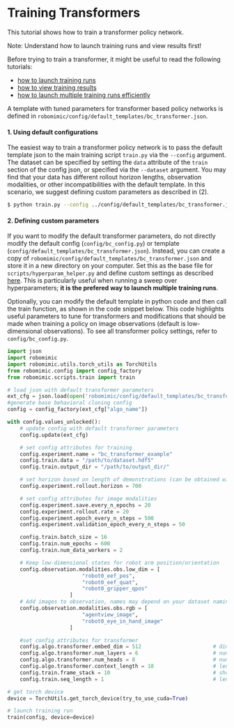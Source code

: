 # Training Transformers

This tutorial shows how to train a transformer policy network.

<div class="admonition note">
<p class="admonition-title">Note: Understand how to launch training runs and view results first!</p>

Before trying to train a transformer, it might be useful to read the following tutorials:
- [how to launch training runs](./configs.html)
- [how to view training results](./viewing_results.html)
- [how to launch multiple training runs efficiently](./hyperparam_scan.html) 

</div>

A template with tuned parameters for transformer based policy networks is defined in `robomimic/config/default_templates/bc_transformer.json`.

#### 1. Using default configurations

The easiest way to train a transformer policy network is to pass the default template json to the main training script `train.py` via the `--config` argument. The dataset can be specified by setting the `data` attribute of the `train` section of the config json, or specified via the `--dataset` argument.  You may find that your data has different rollout horizon lengths, observation modalities, or other incompatibilities with the default template.  In this scenario, we suggest defining custom parameters as described in (2).

```sh
$ python train.py --config ../config/default_templates/bc_transformer.json --dataset /path/to/dataset.hdf5
```

#### 2. Defining custom parameters

If you want to modify the default transformer parameters, do not directly modify the default config (`config/bc_config.py`) or template (`config/default_templates/bc_transformer.json`).  Instead, you can create a copy of `robomimic/config/default_templates/bc_transformer.json` and store it in a new directory on your computer.  Set this as the base file for `scripts/hyperparam_helper.py` and define custom settings as described [here](./hyperparam_scan.html).  This is particularly useful when running a sweep over hyperparameters; **it is the prefered way to launch multiple training runs**. 

Optionally, you can modify the default template in python code and then call the train function, as shown in the code snippet below.  This code highlights useful parameters to tune for transformers and modifications that should be made when training a policy on image observations (default is low-dimensional observations).  To see all transformer policy settings, refer to `config/bc_config.py`.

```python
import json
import robomimic
import robomimic.utils.torch_utils as TorchUtils
from robomimic.config import config_factory
from robomimic.scripts.train import train

# load json with default transformer parameters
ext_cfg = json.load(open('robomimic/config/default_templates/bc_transformer.json', 'r'))
#generate base behavioral cloning config
config = config_factory(ext_cfg["algo_name"])

with config.values_unlocked():
    # update config with default transformer parameters
    config.update(ext_cfg)

    # set config attributes for training
    config.experiment.name = "bc_transformer_example"
    config.train.data = "/path/to/dataset.hdf5"
    config.train.output_dir = "/path/to/output_dir/"

    # set horizon based on length of demonstrations (can be obtained with scripts/get_dataset_info.py)
    config.experiment.rollout.horizon = 700

    # set config attributes for image modalities
    config.experiment.save.every_n_epochs = 20
    config.experiment.rollout.rate = 20
    config.experiment.epoch_every_n_steps = 500
    config.experiment.validation_epoch_every_n_steps = 50

    config.train.batch_size = 16
    config.train.num_epochs = 600
    config.train.num_data_workers = 2

    # Keep low-dimensional states for robot arm position/orientation
    config.observation.modalities.obs.low_dim = [
                        "robot0_eef_pos",
                        "robot0_eef_quat",
                        "robot0_gripper_qpos"
                    ]
    # Add images to observation, names may depend on your dataset naming convention
    config.observation.modalities.obs.rgb = [
                        "agentview_image",
                        "robot0_eye_in_hand_image"
                    ]

    #set config attributes for transformer
    config.algo.transformer.embed_dim = 512                       # dimension for embeddings used by transformer
    config.algo.transformer.num_layers = 6                        # number of transformer blocks to stack
    config.algo.transformer.num_heads = 8                         # number of attention heads for each transformer block (should divide embed_dim evenly)
    config.algo.transformer.context_length = 10                   # length of (s, a) seqeunces to feed to transformer
    config.train.frame_stack = 10                                 # shoule be same as context length
    config.train.seq_length = 1                                   # length of (s, a) seqeunces for transformer to predict

# get torch device
device = TorchUtils.get_torch_device(try_to_use_cuda=True)

# launch training run
train(config, device=device)
```

